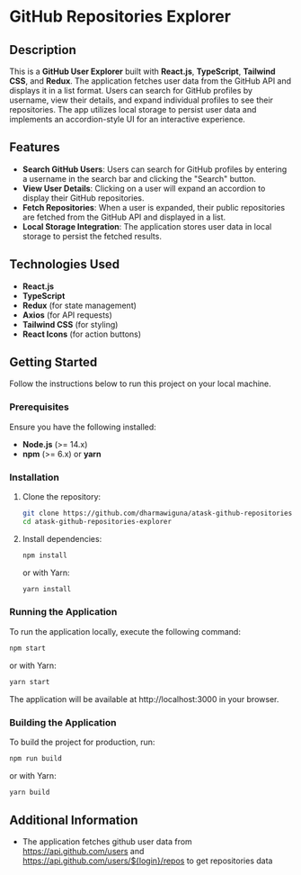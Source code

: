 # GitHub Repositories Explorer

## Description

This is a **GitHub User Explorer** built with **React.js**, **TypeScript**, **Tailwind CSS**, and **Redux**. The application fetches user data from the GitHub API and displays it in a list format. Users can search for GitHub profiles by username, view their details, and expand individual profiles to see their repositories. The app utilizes local storage to persist user data and implements an accordion-style UI for an interactive experience.

## Features

- **Search GitHub Users**: Users can search for GitHub profiles by entering a username in the search bar and clicking the "Search" button.
- **View User Details**: Clicking on a user will expand an accordion to display their GitHub repositories.
- **Fetch Repositories**: When a user is expanded, their public repositories are fetched from the GitHub API and displayed in a list.
- **Local Storage Integration**: The application stores user data in local storage to persist the fetched results.

## Technologies Used

- **React.js**
- **TypeScript**
- **Redux** (for state management)
- **Axios** (for API requests)
- **Tailwind CSS** (for styling)
- **React Icons** (for action buttons)

## Getting Started

Follow the instructions below to run this project on your local machine.

### Prerequisites

Ensure you have the following installed:

- **Node.js** (>= 14.x)
- **npm** (>= 6.x) or **yarn**

### Installation

1. Clone the repository:

   ```bash
   git clone https://github.com/dharmawiguna/atask-github-repositories-explorer.git
   cd atask-github-repositories-explorer
   ```

2. Install dependencies:
   ```bash
   npm install
   ```
   or with Yarn:
   ```bash
   yarn install
   ```

### Running the Application

To run the application locally, execute the following command:

```bash
npm start
```

or with Yarn:

```bash
yarn start
```

The application will be available at http://localhost:3000 in your browser.

### Building the Application

To build the project for production, run:

```bash
npm run build
```

or with Yarn:

```bash
yarn build
```

## Additional Information

- The application fetches github user data from https://api.github.com/users and https://api.github.com/users/${login}/repos to get repositories data
